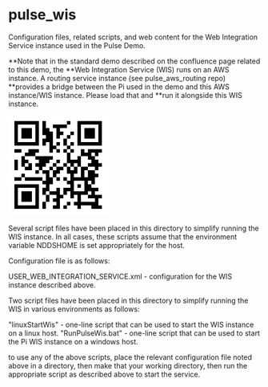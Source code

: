 # pulse_wis

Configuration files, related scripts, and web content for the Web Integration Service instance used in the Pulse Demo.

**Note that in the standard demo described on the confluence page related to this demo, the
**Web Integration Service (WIS) runs on an AWS instance. A routing service instance (see pulse_aws_routing repo)
**provides a bridge between the Pi used in the demo and this AWS instance/WIS instance.  Please load that and
**run it alongside this WIS instance.

![QR code for WIS instance](/QR.code.50.18.214.8-8090.png)

Several script files have been placed in this directory to simplify running the WIS instance.
In all cases, these scripts assume that the environment variable NDDSHOME is set appropriately for
the host.

Configuration file is as follows:

USER_WEB_INTEGRATION_SERVICE.xml - configuration for the WIS instance described above.

Two script files have been placed in this directory to simplify running the WIS in various environments
as follows:

"linuxStartWis" - one-line script that can be used to start the WIS instance on a linux host.
"RunPulseWis.bat" - one-line script that can be used to start the Pi WIS instance on a windows host.

to use any of the above scripts, place the relevant configuration file noted above in a directory, then
make that your working directory, then run the appropriate script as described above to start the service.
